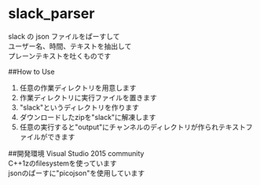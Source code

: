 # slack_parser


slack の json ファイルをぱーすして  
ユーザー名、時間、テキストを抽出して  
プレーンテキストを吐くものです  

##How to Use


1. 任意の作業ディレクトリを用意します
2. 作業ディレクトリに実行ファイルを置きます
3. "slack"というディレクトリを作ります
4. ダウンロードしたzipを"slack"に解凍します
5. 任意の実行すると"output"にチャンネルのディレクトリが作られテキストファイルができます

##開発環境
Visual Studio 2015 community  
C++1zのfilesystemを使っています  
jsonのぱーすに"picojson"を使用しています  
